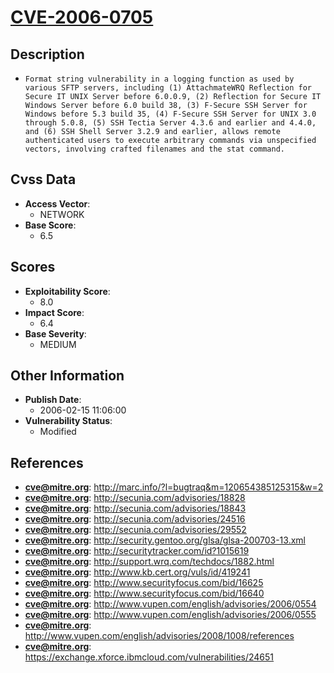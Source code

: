 
# [CVE-2006-0705](http://marc.info/?l=bugtraq&m=120654385125315&w=2)

## Description

- `Format string vulnerability in a logging function as used by various SFTP servers, including (1) AttachmateWRQ Reflection for Secure IT UNIX Server before 6.0.0.9, (2) Reflection for Secure IT Windows Server before 6.0 build 38, (3) F-Secure SSH Server for Windows before 5.3 build 35, (4) F-Secure SSH Server for UNIX 3.0 through 5.0.8, (5) SSH Tectia Server 4.3.6 and earlier and 4.4.0, and (6) SSH Shell Server 3.2.9 and earlier, allows remote authenticated users to execute arbitrary commands via unspecified vectors, involving crafted filenames and the stat command.`

## Cvss Data

- **Access Vector**:
  - NETWORK
- **Base Score**:
  - 6.5

## Scores

- **Exploitability Score**:
  - 8.0
- **Impact Score**:
  - 6.4
- **Base Severity**:
  - MEDIUM

## Other Information

- **Publish Date**:
  - 2006-02-15 11:06:00
- **Vulnerability Status**:
  - Modified

## References

- **cve@mitre.org**: http://marc.info/?l=bugtraq&m=120654385125315&w=2
- **cve@mitre.org**: http://secunia.com/advisories/18828
- **cve@mitre.org**: http://secunia.com/advisories/18843
- **cve@mitre.org**: http://secunia.com/advisories/24516
- **cve@mitre.org**: http://secunia.com/advisories/29552
- **cve@mitre.org**: http://security.gentoo.org/glsa/glsa-200703-13.xml
- **cve@mitre.org**: http://securitytracker.com/id?1015619
- **cve@mitre.org**: http://support.wrq.com/techdocs/1882.html
- **cve@mitre.org**: http://www.kb.cert.org/vuls/id/419241
- **cve@mitre.org**: http://www.securityfocus.com/bid/16625
- **cve@mitre.org**: http://www.securityfocus.com/bid/16640
- **cve@mitre.org**: http://www.vupen.com/english/advisories/2006/0554
- **cve@mitre.org**: http://www.vupen.com/english/advisories/2006/0555
- **cve@mitre.org**: http://www.vupen.com/english/advisories/2008/1008/references
- **cve@mitre.org**: https://exchange.xforce.ibmcloud.com/vulnerabilities/24651
